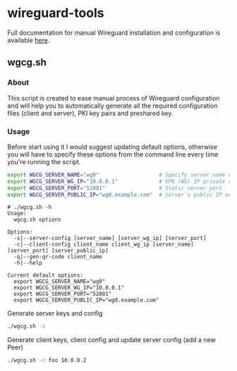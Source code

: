 wireguard-tools
===============

Full documentation for manual Wireguard installation and configuration is available [here](https://gitlab.com/snippets/1897102).

wgcg.sh
-------

### About

This script is created to ease manual process of Wireguard configuration and will help you to automatically generate all the required configuration files (client and server), PKI key pairs and preshared key.

### Usage

Before start using it I would suggest updating default options, otherwise you will have to specify these options from the command line every time you're running the script.

```bash
export WGCG_SERVER_NAME="wg0"                   # Specify server name not longer than 8 characters (usually it should be same as wireguard interface name e.g. wg0)
export WGCG_SERVER_WG_IP="10.0.0.1"             # VPN (WG) IP private address
export WGCG_SERVER_PORT="52001"                 # Static server port
export WGCG_SERVER_PUBLIC_IP="wg0.example.com"  # Server's public IP or FQDN
```

```plain
# ./wgcg.sh -h
Usage:
  wgcg.sh options

Options:
  -s|--server-config [server_name] [server_wg_ip] [server_port]
  -c|--client-config client_name client_wg_ip [server_name] [server_port] [server_public_ip]
  -q|--gen-qr-code client_name
  -h|--help

Current default options:
  export WGCG_SERVER_NAME="wg0"
  export WGCG_SERVER_WG_IP="10.0.0.1"
  export WGCG_SERVER_PORT="52001"
  export WGCG_SERVER_PUBLIC_IP="wg0.example.com"
```

Generate server keys and config

```bash
./wgcg.sh -s
```

Generate client keys, client config and update server config (add a new Peer)

```bash
./wgcg.sh -c foo 10.0.0.2
```
